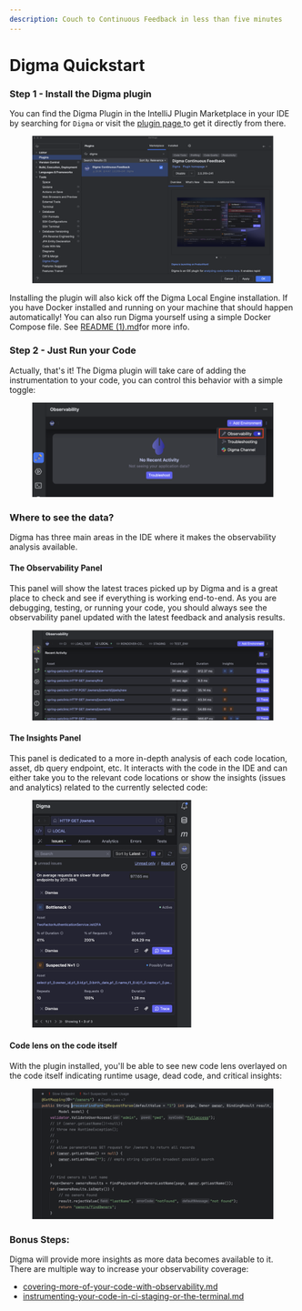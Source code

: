 ```yaml
---
description: Couch to Continuous Feedback in less than five minutes
---
```


# Digma Quickstart

### Step 1 - Install the Digma plugin

You can find the Digma Plugin in the IntelliJ Plugin Marketplace in your IDE by searching for `Digma` or visit the [plugin page ](https://plugins.jetbrains.com/plugin/19470-digma-continuous-feedback)to get it directly from there.

<figure><img src=".gitbook/assets/image.png" alt=""><figcaption></figcaption></figure>

Installing the plugin will also kick off the Digma Local Engine installation. If you have Docker installed and running on your machine that should happen automatically! You can also run Digma yourself using a simple Docker Compose file. See [README (1).md](<README (1).md> "mention")for more info.

### Step 2 -  Just Run your Code&#x20;

Actually, that's it!  The Digma plugin will take care of adding the instrumentation to your code, you can control this behavior with a simple toggle:

<figure><img src=".gitbook/assets/image (36).png" alt=""><figcaption></figcaption></figure>

### Where to see the data?

Digma has three main areas in the IDE where it makes the observability analysis available.

#### The Observability Panel&#x20;

This panel will show the latest traces picked up by Digma and is a great place to check and see if everything is working end-to-end. As you are debugging, testing, or running your code, you should always see the observability panel updated with the latest feedback and analysis results.&#x20;

<figure><img src=".gitbook/assets/image (37).png" alt=""><figcaption></figcaption></figure>

#### The Insights Panel

This panel is dedicated to a more in-depth analysis of each code location, asset, db query endpoint, etc.  It interacts with the code in the IDE and can either take you to the relevant code locations or show the insights (issues and analytics) related to the currently selected code:

&#x20;

<figure><img src=".gitbook/assets/image (38).png" alt="" width="280"><figcaption></figcaption></figure>

#### Code lens on the code itself&#x20;

With the plugin installed, you'll be able to see new code lens overlayed on the code itself indicating runtime usage, dead code, and critical insights:

<figure><img src=".gitbook/assets/image (39).png" alt=""><figcaption></figcaption></figure>



### Bonus Steps:

Digma will provide more insights as more data becomes available to it. There are multiple way to increase your observability coverage:

* [covering-more-of-your-code-with-observability.md](instrumentation/spring-spring-boot-dropwizard-and-default/covering-more-of-your-code-with-observability.md "mention")
* [instrumenting-your-code-in-ci-staging-or-the-terminal.md](instrumentation/spring-spring-boot-dropwizard-and-default/instrumenting-your-code-in-ci-staging-or-the-terminal.md "mention")

###
